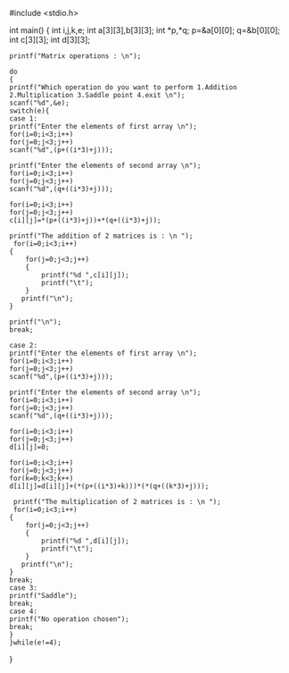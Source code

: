 #include <stdio.h>


int main()
{
    int i,j,k,e;
    int a[3][3],b[3][3];
    int *p,*q;
    p=&a[0][0];
    q=&b[0][0];
    int c[3][3];
    int d[3][3];
    
    printf("Matrix operations : \n");
    
    do
    {
    printf("Which operation do you want to perform 1.Addition 2.Multiplication 3.Saddle point 4.exit \n");
    scanf("%d",&e);
    switch(e){
    case 1:
    printf("Enter the elements of first array \n");
    for(i=0;i<3;i++)
    for(j=0;j<3;j++)
    scanf("%d",(p+((i*3)+j)));
        
    printf("Enter the elements of second array \n");
    for(i=0;i<3;i++)
    for(j=0;j<3;j++)
    scanf("%d",(q+((i*3)+j)));
    
    for(i=0;i<3;i++)
    for(j=0;j<3;j++)
    c[i][j]=*(p+((i*3)+j))+*(q+((i*3)+j));
    
    printf("The addition of 2 matrices is : \n ");
     for(i=0;i<3;i++)
    {
        for(j=0;j<3;j++)
        {
            printf("%d ",c[i][j]);
            printf("\t");
        }
       printf("\n");
    }
    
    printf("\n");
    break;
    
    case 2:
    printf("Enter the elements of first array \n");
    for(i=0;i<3;i++)
    for(j=0;j<3;j++)
    scanf("%d",(p+((i*3)+j)));
        
    printf("Enter the elements of second array \n");
    for(i=0;i<3;i++)
    for(j=0;j<3;j++)
    scanf("%d",(q+((i*3)+j)));

    for(i=0;i<3;i++)
    for(j=0;j<3;j++)
    d[i][j]=0;
    
    for(i=0;i<3;i++)
    for(j=0;j<3;j++)
    for(k=0;k<3;k++)
    d[i][j]=d[i][j]+(*(p+((i*3)+k)))*(*(q+((k*3)+j)));
    
     printf("The multiplication of 2 matrices is : \n ");
     for(i=0;i<3;i++)
    {
        for(j=0;j<3;j++)
        {
            printf("%d ",d[i][j]);
            printf("\t");
        }
       printf("\n");
    }
    break;
    case 3:
    printf("Saddle");
    break;
    case 4:
    printf("No operation chosen");
    break;
    }
    }while(e!=4);
   
    
    
}
